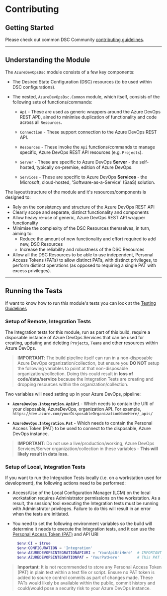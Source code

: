 # Contributing

## Getting Started

Please check out common DSC Community [contributing guidelines](https://dsccommunity.org/guidelines/contributing).

---

## Understanding the Module

The `AzureDevOpsDsc` module consists of a few key components:

* The Desired State Configuration (DSC) resources (to be used within DSC configurations).

* The nested, `AzureDevOpsDsc.Common` module, which itself, consists of the following
  sets of functions/commands:

  * `Api` - These are used as generic wrappers around the
    Azure DevOps REST API), aimed to minimise duplication of functionality and
    code across all `Resources`.

  * `Connection` - These support connection to the Azure DevOps REST API.

  * `Resources` - These invoke the `Api` functions/commands to
      manage specific, Azure DevOps REST API resources (e.g. `Projects`).

  * `Server` - These are specific to Azure DevOps
    **Server** - the self-hosted, typically on-premise, edition of Azure DevOps.

  * `Services` - These are specific to Azure DevOps
    **Services** - the Microsoft, cloud-hosted, 'Software-as-a-Service' (SaaS)
    solution.

The layout/structure of the module and it's resources/components is designed to:

* Rely on the consistency and structure of the Azure DevOps REST API
* Clearly scope and separate, distinct functionality and components
* Allow heavy re-use of generic, Azure DevOps REST API wrapper functionality
* Minimise the complexity of the DSC Resources themselves, in turn, aiming to:
  * Reduce the amount of new functionality and effort required to add new, DSC Resources
  * Increase the reliability and robustness of the DSC Resources
* Allow all the DSC Resources to be able to use independent, Personal Access Tokens
  (PATs) to allow distinct PATs, with distinct privileges, to perform distinct
  operations (as opposed to requiring a single PAT with excess privileges).

---

## Running the Tests

If want to know how to run this module's tests you can look at the [Testing Guidelines](https://dsccommunity.org/guidelines/testing-guidelines/#running-tests)

### Setup of **Remote**, Integration Tests

The Integration tests for this module, run as part of this build, require a
disposable instance of Azure DevOps Services that can be used for creating,
updating and deleting `Projects`, `Teams` and other resources within Azure DevOps.

>**IMPORTANT**: The build pipeline itself can run in a non-disposable Azure
>DevOps organization/collection, but ensure you **DO NOT** setup the following
>variables to point at that non-disposable organization/collection. Doing this
>could result in **loss of code/data/service** because the Integration Tests are
>creating and dropping resources within the organization/collection.

Two variables will need setting up in your Azure DevOps, pipeline:

* **`AzureDevOps.Integration.ApiUri`** - Which needs to contain the URI of your disposable,
AzureDevOps, organization API. For example, `https://dev.azure.com/yourDisposableOrganizationNameHere/_apis/`

* **`AzureDevOps.Integration.Pat`** - Which needs to contain the Personal Access
Token (PAT) to be used to connect to the disposable, Azure DevOps instance.

>**IMPORTANT**: Do not use a live/production/working, Azure DevOps Services/Server
>organization/collection in these variables - **This will likely result in data loss.**

### Setup of **Local**, Integration Tests

If you want to run the Integration Tests locally (i.e. on a workstation used for
development), the following actions need to be performed:

* Access/Use of the Local Configuration Manager (LCM) on the local workstation
  requires Administrator permissions on the workstation. As a result, the session/
  tool executing the Integration tests must be running with Administrator
  privileges. Failure to do this will result in an error when the tests are
  initiated.

* You need to set the following environment variables so the build will determine
  it needs to execute the Integration tests, and it can use the [Personal Access Token
  (PAT)](https://docs.microsoft.com/en-us/azure/devops/organizations/accounts/use-personal-access-tokens-to-authenticate?view=azure-devops&tabs=preview-page)
  and API URI

  ```Powershell
    $env:CI = $true
    $env:CONFIGURATION = 'Integration' 
    $env:AZUREDEVOPSINTEGRATIONAPIURI = 'YourApiUriHere'  # IMPORTANT: Ensure this is a destructable organization/collection
    $env:AZUREDEVOPSINTEGRATIONPAT = 'YourPatHere'        # This PAT must have access to update resources
  ```

>**Important**: It is not recommended to store any Personal Access Token (PAT)
>in plain text within a text file or script. Ensure no PAT token is added to
source control commits as part of changes made. These PATs would likely be
available within the public, commit history and could/would pose a security risk
to your Azure DevOps instance.
